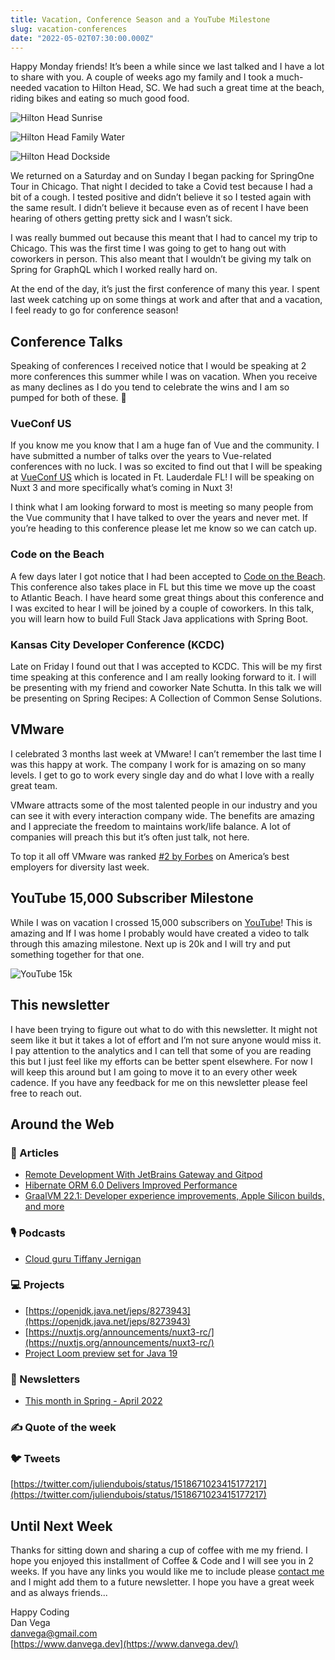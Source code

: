 ```yaml
---
title: Vacation, Conference Season and a YouTube Milestone
slug: vacation-conferences
date: "2022-05-02T07:30:00.000Z"
---
```


Happy Monday friends! It’s been a while since we last talked and I have a lot to share with you. A couple of weeks ago my family and I took a much-needed vacation to Hilton Head, SC. We had such a great time at the beach, riding bikes and eating so much good food.

![Hilton Head Sunrise](./hilton_head_01.png)

![Hilton Head Family Water](./hilton_head_02.png)

![Hilton Head Dockside](./hilton_head_03.png)

We returned on a Saturday and on Sunday I began packing for SpringOne Tour in Chicago. That night I decided to take a Covid test because I had a bit of a cough. I tested positive and didn’t believe it so I tested again with the same result. I didn’t believe it because even as of recent I have been hearing of others getting pretty sick and I wasn’t sick.

I was really bummed out because this meant that I had to cancel my trip to Chicago. This was the first time I was going to get to hang out with coworkers in person. This also meant that I wouldn’t be giving my talk on Spring for GraphQL which I worked really hard on.

At the end of the day, it’s just the first conference of many this year. I spent last week catching up on some things at work and after that and a vacation, I feel ready to go for conference season!

## Conference Talks

Speaking of conferences I received notice that I would be speaking at 2 more conferences this summer while I was on vacation. When you receive as many declines as I do you tend to celebrate the wins and I am so pumped for both of these. 🥳

### VueConf US

If you know me you know that I am a huge fan of Vue and the community. I have submitted a number of talks over the years to Vue-related conferences with no luck. I was so excited to find out that I will be speaking at [VueConf US](https://us.vuejs.org/) which is located in Ft. Lauderdale FL! I will be speaking on Nuxt 3 and more specifically what’s coming in Nuxt 3!

I think what I am looking forward to most is meeting so many people from the Vue community that I have talked to over the years and never met. If you’re heading to this conference please let me know so we can catch up.

### Code on the Beach

A few days later I got notice that I had been accepted to [Code on the Beach](https://www.codeonthebeach.com/). This conference also takes place in FL but this time we move up the coast to Atlantic Beach. I have heard some great things about this conference and I was excited to hear I will be joined by a couple of coworkers. In this talk, you will learn how to build Full Stack Java applications with Spring Boot.

### Kansas City Developer Conference (KCDC)

Late on Friday I found out that I was accepted to KCDC. This will be my first time speaking at this conference and I am really looking forward to it. I will be presenting with my friend and coworker Nate Schutta. In this talk we will be presenting on Spring Recipes: A Collection of Common Sense Solutions.

## VMware

I celebrated 3 months last week at VMware! I can’t remember the last time I was this happy at work. The company I work for is amazing on so many levels. I get to go to work every single day and do what I love with a really great team.

VMware attracts some of the most talented people in our industry and you can see it with every interaction company wide. The benefits are amazing and I appreciate the freedom to maintains work/life balance. A lot of companies will preach this but it’s often just talk, not here.

To top it all off VMware was ranked [#2 by Forbes](https://www.forbes.com/lists/best-employers-diversity) on America’s best employers for diversity last week.

## YouTube 15,000 Subscriber Milestone

While I was on vacation I crossed 15,000 subscribers on [YouTube](http://www.youtube.com/danvega)! This is amazing and If I was home I probably would have created a video to talk through this amazing milestone. Next up is 20k and I will try and put something together for that one.

![YouTube 15k](./youtube_15k.png)

## This newsletter

I have been trying to figure out what to do with this newsletter. It might not seem like it but it takes a lot of effort and I’m not sure anyone would miss it. I pay attention to the analytics and I can tell that some of you are reading this but I just feel like my efforts can be better spent elsewhere. For now I will keep this around but I am going to move it to an every other week cadence. If you have any feedback for me on this newsletter please feel free to reach out.

## Around the Web

### 📝 Articles

- [Remote Development With JetBrains Gateway and Gitpod](https://blog.jetbrains.com/blog/2022/04/28/jetbrains_partners_with_gitpod/)
- [Hibernate ORM 6.0 Delivers Improved Performance](https://www.infoq.com/news/2022/04/red-hat-releases-hibernate-6/)
- [GraalVM 22.1: Developer experience improvements, Apple Silicon builds, and more](https://medium.com/graalvm/graalvm-22-1-developer-experience-improvements-apple-silicon-builds-and-more-b7ac9a0f6066)

### 🎙 Podcasts

- [Cloud guru Tiffany Jernigan](https://bootifulpodcast.fm/#/episodes/28280dc4-c9ca-4229-8075-b4f63a4cb6c4)

### 💻 Projects

- [https://openjdk.java.net/jeps/8273943](https://openjdk.java.net/jeps/8273943)
- [https://nuxtjs.org/announcements/nuxt3-rc/](https://nuxtjs.org/announcements/nuxt3-rc/)
- [Project Loom preview set for Java 19](https://openjdk.java.net/jeps/425)

### 📰 Newsletters

- [This month in Spring - April 2022](https://tanzu.vmware.com/content/josh-blog/this-month-in-spring-april-2022)

### ✍️ Quote of the week

### 🐦 Tweets

[https://twitter.com/juliendubois/status/1518671023415177217](https://twitter.com/juliendubois/status/1518671023415177217)

## Until Next Week

Thanks for sitting down and sharing a cup of coffee with me my friend. I hope you enjoyed this installment of Coffee & Code and I will see you in 2 weeks. If you have any links you would like me to include please [contact me](http://twitter.com/therealdanvega) and I might add them to a future newsletter. I hope you have a great week and as always friends...

Happy Coding<br/>
Dan Vega<br/>
danvega@gmail.com<br/>
[https://www.danvega.dev](https://www.danvega.dev/)

